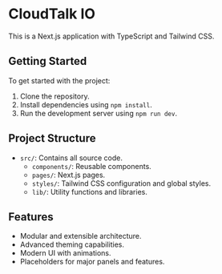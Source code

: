 # CloudTalk IO

This is a Next.js application with TypeScript and Tailwind CSS.

## Getting Started

To get started with the project:

1. Clone the repository.
2. Install dependencies using `npm install`.
3. Run the development server using `npm run dev`.

## Project Structure

- `src/`: Contains all source code.
  - `components/`: Reusable components.
  - `pages/`: Next.js pages.
  - `styles/`: Tailwind CSS configuration and global styles.
  - `lib/`: Utility functions and libraries.

## Features

- Modular and extensible architecture.
- Advanced theming capabilities.
- Modern UI with animations.
- Placeholders for major panels and features.
